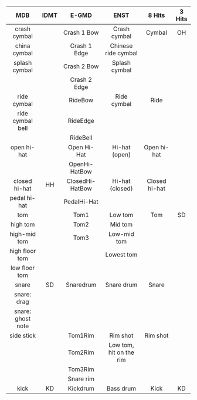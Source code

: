 |        MDB        | IDMT |      E-GMD      |             ENST             |     8 Hits    | 3 Hits |
|:-----------------:|:----:|:---------------:|:----------------------------:|:-------------:|:------:|
|    crash cymbal   |  　  |   Crash 1 Bow   |         Crash cymbal         |     Cymbal    |   OH   |
|    china cymbal   |      |   Crash 1 Edge  |      Chinese ride cymbal     |               |        |
|   splash cymbal   |      |   Crash 2 Bow   |         Splash cymbal        |               |        |
|         　        |  　  |   Crash 2 Edge  |              　              |               |        |
|    ride cymbal    |  　  |     RideBow     |          Ride cymbal         |      Ride     |        |
|  ride cymbal bell |      |     RideEdge    |                              |               |        |
|         　        |  　  |     RideBell    |              　              |               |        |
|    open hi-hat    |  　  |   Open Hi-Hat   |         Hi-hat (open)        |  Open hi-hat  |        |
|         　        |  　  |  OpenHi-HatBow  |              　              |               |        |
|   closed hi-hat   |  HH  | ClosedHi-HatBow |        Hi-hat (closed)       | Closed hi-hat |        |
|    pedal hi-hat   |  　  |   PedalHi-Hat   |              　              |               |        |
|        tom        |  　  |       Tom1      |            Low tom           |      Tom      |   SD   |
|      high tom     |      |       Tom2      |            Mid tom           |               |        |
|    high-mid tom   |      |       Tom3      |          Low-mid tom         |               |        |
|   high floor tom  |      |                 |          Lowest tom          |               |        |
|   low floor tom   |  　  |        　       |              　              |               |        |
|       snare       |  SD  |    Snaredrum    |          Snare drum          |     Snare     |        |
|    snare: drag    |      |                 |                              |               |        |
| snare: ghost note |  　  |        　       | 　                           |               |        |
|     side stick    |  　  |     Tom1Rim     |           Rim shot           |    Rim shot   |        |
|         　        |      |     Tom2Rim     | Low tom,      hit on the rim |               |        |
|         　        |      |     Tom3Rim     |                              |               |        |
|         　        |  　  |    Snare rim    |              　              |               |        |
|        kick       |  KD  |     Kickdrum    |           Bass drum          |      Kick     |   KD   |
